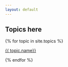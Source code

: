 ```yaml
---
layout: default
---
```


<h2>Topics here</h2>

{% for topic in site.topics %}
  <p><a href="{{ site.baseurl }}{{topic.url}}">{{ topic.name}}</a></p>
{% endfor %}